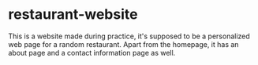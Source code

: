 # restaurant-website
This is a website made during practice, it's supposed to be a personalized web page for a random restaurant. Apart from the homepage, it has an about page and a contact information page as well.
